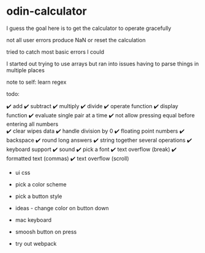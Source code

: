# odin-calculator

I guess the goal here is to get the calculator to operate gracefully

not all user errors produce NaN or reset the calculation

tried to catch most basic errors I could

I started out trying to use arrays but ran into issues having to parse things in multiple places

note to self: learn regex

todo:

✔️ add
✔️ subtract
✔️ multiply
✔️ divide
✔️ operate function
✔️ display function
✔️ evaluate single pair at a time
✔️ not allow pressing equal before entering all numbers  
✔️ clear wipes data
✔️ handle division by 0
✔️ floating point numbers
✔️ backspace
✔️ round long answers
✔️ string together several operations
✔️ keyboard support
✔️ sound
✔️ pick a font
✔️ text overflow (break)
✔️ formatted text (commas)
✔️ text overflow (scroll)

-   ui css
-   pick a color scheme
-   pick a button style

-   ideas - change color on button down
-   mac keyboard
-   smoosh button on press
-   try out webpack

